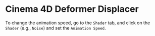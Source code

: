 # Cinema 4D Deformer Displacer

To change the animation speed, go to the `Shader` tab, and click on the `Shader` (e.g., `Noise`) and set the `Animation Speed`.
